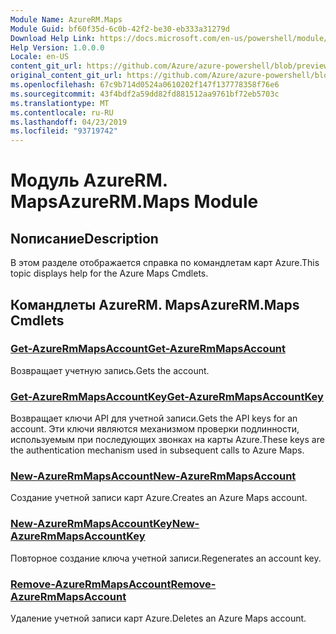 ```yaml
---
Module Name: AzureRM.Maps
Module Guid: bf60f35d-6c0b-42f2-be30-eb333a31279d
Download Help Link: https://docs.microsoft.com/en-us/powershell/module/azurerm.maps
Help Version: 1.0.0.0
Locale: en-US
content_git_url: https://github.com/Azure/azure-powershell/blob/preview/src/ResourceManager/Maps/Commands.Maps/help/AzureRM.Maps.md
original_content_git_url: https://github.com/Azure/azure-powershell/blob/preview/src/ResourceManager/Maps/Commands.Maps/help/AzureRM.Maps.md
ms.openlocfilehash: 67c9b714d0524a0610202f147f137778358f76e6
ms.sourcegitcommit: 43f4bdf2a59dd82fd881512aa9761bf72eb5703c
ms.translationtype: MT
ms.contentlocale: ru-RU
ms.lasthandoff: 04/23/2019
ms.locfileid: "93719742"
---
```

# <span data-ttu-id="6fe37-101">Модуль AzureRM. Maps</span><span class="sxs-lookup"><span data-stu-id="6fe37-101">AzureRM.Maps Module</span></span>
## <span data-ttu-id="6fe37-102">Nописание</span><span class="sxs-lookup"><span data-stu-id="6fe37-102">Description</span></span>
<span data-ttu-id="6fe37-103">В этом разделе отображается справка по командлетам карт Azure.</span><span class="sxs-lookup"><span data-stu-id="6fe37-103">This topic displays help for the Azure Maps Cmdlets.</span></span>

## <span data-ttu-id="6fe37-104">Командлеты AzureRM. Maps</span><span class="sxs-lookup"><span data-stu-id="6fe37-104">AzureRM.Maps Cmdlets</span></span>
### [<span data-ttu-id="6fe37-105">Get-AzureRmMapsAccount</span><span class="sxs-lookup"><span data-stu-id="6fe37-105">Get-AzureRmMapsAccount</span></span>](Get-AzureRmMapsAccount.md)
<span data-ttu-id="6fe37-106">Возвращает учетную запись.</span><span class="sxs-lookup"><span data-stu-id="6fe37-106">Gets the account.</span></span>

### [<span data-ttu-id="6fe37-107">Get-AzureRmMapsAccountKey</span><span class="sxs-lookup"><span data-stu-id="6fe37-107">Get-AzureRmMapsAccountKey</span></span>](Get-AzureRmMapsAccountKey.md)
<span data-ttu-id="6fe37-108">Возвращает ключи API для учетной записи.</span><span class="sxs-lookup"><span data-stu-id="6fe37-108">Gets the API keys for an account.</span></span>
<span data-ttu-id="6fe37-109">Эти ключи являются механизмом проверки подлинности, используемым при последующих звонках на карты Azure.</span><span class="sxs-lookup"><span data-stu-id="6fe37-109">These keys are the authentication mechanism used in subsequent calls to Azure Maps.</span></span>

### [<span data-ttu-id="6fe37-110">New-AzureRmMapsAccount</span><span class="sxs-lookup"><span data-stu-id="6fe37-110">New-AzureRmMapsAccount</span></span>](New-AzureRmMapsAccount.md)
<span data-ttu-id="6fe37-111">Создание учетной записи карт Azure.</span><span class="sxs-lookup"><span data-stu-id="6fe37-111">Creates an Azure Maps account.</span></span>

### [<span data-ttu-id="6fe37-112">New-AzureRmMapsAccountKey</span><span class="sxs-lookup"><span data-stu-id="6fe37-112">New-AzureRmMapsAccountKey</span></span>](New-AzureRmMapsAccountKey.md)
<span data-ttu-id="6fe37-113">Повторное создание ключа учетной записи.</span><span class="sxs-lookup"><span data-stu-id="6fe37-113">Regenerates an account key.</span></span>

### [<span data-ttu-id="6fe37-114">Remove-AzureRmMapsAccount</span><span class="sxs-lookup"><span data-stu-id="6fe37-114">Remove-AzureRmMapsAccount</span></span>](Remove-AzureRmMapsAccount.md)
<span data-ttu-id="6fe37-115">Удаление учетной записи карт Azure.</span><span class="sxs-lookup"><span data-stu-id="6fe37-115">Deletes an Azure Maps account.</span></span>

